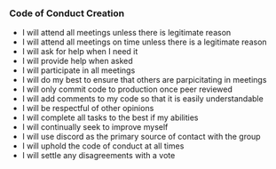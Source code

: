 ### Code of Conduct Creation  
* I will attend all meetings unless there is legitimate reason
* I will attend all meetings on time unless there is a legitimate reason
* I will ask for help when I need it
* I will provide help when asked
* I will participate in all meetings
* I will do my best to ensure that others are parpicitating in meetings
* I will only commit code to production once peer reviewed
* I will add comments to my code so that it is easily understandable
* I will be respectful of other opinions
* I will complete all tasks to the best if my abilities
* I will continually seek to improve myself
* I will use discord as the primary source of contact with the group
* I will uphold the code of conduct at all times
* I will settle any disagreements with a vote
